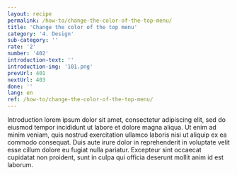 ```yaml
---
layout: recipe
permalink: /how-to/change-the-color-of-the-top-menu/
title: 'Change the color of the top menu'
category: '4. Design'
sub-category: ''
rate: '2'
number: '402'
introduction-text: ''
introduction-img: '101.png'
prevUrl: 401
nextUrl: 403
done: ''
lang: en
ref: /how-to/change-the-color-of-the-top-menu/
---
```


Introduction lorem ipsum dolor sit amet, consectetur adipiscing elit, sed do eiusmod tempor incididunt ut labore et dolore magna aliqua. Ut enim ad minim veniam, quis nostrud exercitation ullamco laboris nisi ut aliquip ex ea commodo consequat. Duis aute irure dolor in reprehenderit in voluptate velit esse cillum dolore eu fugiat nulla pariatur. Excepteur sint occaecat cupidatat non proident, sunt in culpa qui officia deserunt mollit anim id est laborum.

